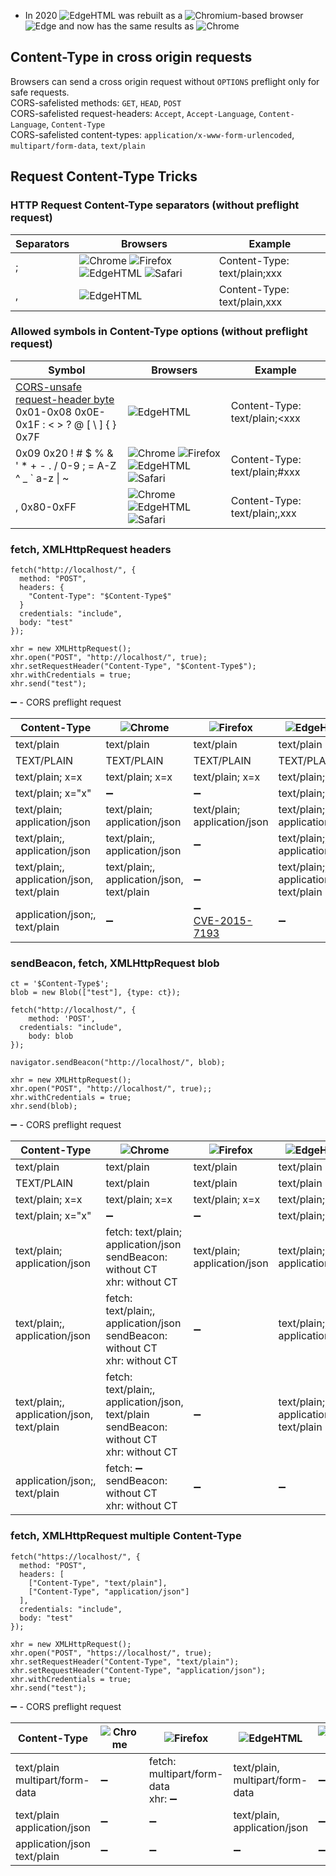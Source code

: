 * In 2020 ![EdgeHTML](https://black.fan/bl/edgehtml) was rebuilt as a ![Chromium](https://black.fan/bl/chromium)-based browser ![Edge](https://black.fan/bl/edge) and now has the same results as ![Chrome](https://black.fan/bl/chrome)

## Content-Type in cross origin requests

Browsers can send a cross origin request without `OPTIONS` preflight only for safe requests.  
CORS-safelisted methods: `GET`, `HEAD`, `POST`  
CORS-safelisted request-headers: `Accept`, `Accept-Language`, `Content-Language`, `Content-Type`  
CORS-safelisted content-types: `application/x-www-form-urlencoded`, `multipart/form-data`, `text/plain`  

## Request Content-Type Tricks

### HTTP Request Content-Type separators (without preflight request)

| Separators | Browsers | Example  |
|------------|----------|----------|
| ;          | ![Chrome](https://black.fan/bl/chrome) ![Firefox](https://black.fan/bl/firefox) ![EdgeHTML](https://black.fan/bl/edgehtml) ![Safari](https://black.fan/bl/safari) | Content-Type: text/plain;xxx |
| ,          | ![EdgeHTML](https://black.fan/bl/edgehtml) | Content-Type: text/plain,xxx |

### Allowed symbols in Content-Type options (without preflight request)

| Symbol     | Browsers | Example  |
|------------|----------|----------|
| [CORS-unsafe request-header byte](https://fetch.spec.whatwg.org/#cors-unsafe-request-header-byte)<br>0x01-0x08 0x0E-0x1F : < > ? @ [ \ ] { } 0x7F | ![EdgeHTML](https://black.fan/bl/edgehtml) | Content-Type: text/plain;&lt;xxx |
| 0x09 0x20 ! # $ % & ' * + - . / 0-9 ; = A-Z ^ _ \` a-z \| ~ | ![Chrome](https://black.fan/bl/chrome) ![Firefox](https://black.fan/bl/firefox) ![EdgeHTML](https://black.fan/bl/edgehtml) ![Safari](https://black.fan/bl/safari) | Content-Type: text/plain;#xxx |
| , 0x80-0xFF | ![Chrome](https://black.fan/bl/chrome) ![EdgeHTML](https://black.fan/bl/edgehtml) ![Safari](https://black.fan/bl/safari) | Content-Type: text/plain;,xxx |

### fetch, XMLHttpRequest headers

```
fetch("http://localhost/", {
  method: "POST", 
  headers: {
    "Content-Type": "$Content-Type$"
  }
  credentials: "include",
  body: "test"
});
```

```
xhr = new XMLHttpRequest();
xhr.open("POST", "http://localhost/", true);
xhr.setRequestHeader("Content-Type", "$Content-Type$");
xhr.withCredentials = true;
xhr.send("test");
```

:heavy_minus_sign: - CORS preflight request

| Content-Type | ![Chrome](https://black.fan/bl/chrome) | ![Firefox](https://black.fan/bl/firefox) | ![EdgeHTML](https://black.fan/bl/edgehtml) | ![Safari](https://black.fan/bl/safari) |
|--------------|----------------------------------------|------------------------------------------|--------------------------------------------|----------------------------------------|
| text/plain | text/plain | text/plain | text/plain | text/plain |
| TEXT/PLAIN | TEXT/PLAIN | TEXT/PLAIN | TEXT/PLAIN | TEXT/PLAIN |
| text/plain; x=x | text/plain; x=x | text/plain; x=x | text/plain; x=x | text/plain; x=x |
| text/plain; x="x" | :heavy_minus_sign: | :heavy_minus_sign: | text/plain; x="x" | :heavy_minus_sign: |
| text/plain; application/json | text/plain; application/json | text/plain; application/json | text/plain; application/json | text/plain; application/json |
| text/plain;, application/json | text/plain;, application/json | :heavy_minus_sign: | text/plain;, application/json | text/plain;, application/json |
| text/plain;, application/json, text/plain | text/plain;, application/json, text/plain | :heavy_minus_sign: | text/plain;, application/json, text/plain | text/plain;, application/json, text/plain |
| application/json;, text/plain | :heavy_minus_sign: | :heavy_minus_sign:<br>[CVE-2015-7193](https://www.mozilla.org/en-US/security/advisories/mfsa2015-127/) | :heavy_minus_sign: | :heavy_minus_sign: |

### sendBeacon, fetch, XMLHttpRequest blob

```
ct = '$Content-Type$';
blob = new Blob(["test"], {type: ct});

fetch("http://localhost/", { 
	method: 'POST', 
  credentials: "include",
	body: blob 
});

navigator.sendBeacon("http://localhost/", blob);

xhr = new XMLHttpRequest();
xhr.open("POST", "http://localhost/", true);;
xhr.withCredentials = true;
xhr.send(blob);
```

:heavy_minus_sign: - CORS preflight request

| Content-Type | ![Chrome](https://black.fan/bl/chrome) | ![Firefox](https://black.fan/bl/firefox) | ![EdgeHTML](https://black.fan/bl/edgehtml) | ![Safari](https://black.fan/bl/safari) |
|--------------|----------------------------------------|------------------------------------------|--------------------------------------------|----------------------------------------|
| text/plain | text/plain | text/plain | text/plain | text/plain |
| TEXT/PLAIN | text/plain | text/plain | text/plain | text/plain |
| text/plain; x=x | text/plain; x=x | text/plain; x=x | text/plain; x=x | text/plain; x=x |
| text/plain; x="x" | :heavy_minus_sign: | :heavy_minus_sign: | text/plain; x="x" | :heavy_minus_sign: |
| text/plain; application/json | fetch: text/plain; application/json<br>sendBeacon: without CT<br>xhr: without CT | text/plain; application/json | text/plain; application/json | text/plain; application/json |
| text/plain;, application/json | fetch: text/plain;, application/json<br>sendBeacon: without CT<br>xhr: without CT | :heavy_minus_sign: | text/plain;, application/json | text/plain;, application/json |
| text/plain;, application/json, text/plain | fetch: text/plain;, application/json, text/plain<br>sendBeacon: without CT<br>xhr: without CT | :heavy_minus_sign: | text/plain;, application/json, text/plain | text/plain;, application/json, text/plain |
| application/json;, text/plain | fetch: :heavy_minus_sign:<br>sendBeacon: without CT<br>xhr: without CT | :heavy_minus_sign: | :heavy_minus_sign: | :heavy_minus_sign: |

### fetch, XMLHttpRequest multiple Content-Type

```
fetch("https://localhost/", {
  method: "POST",
  headers: [
    ["Content-Type", "text/plain"],
    ["Content-Type", "application/json"]
  ],
  credentials: "include",
  body: "test"
});
```

```
xhr = new XMLHttpRequest();
xhr.open("POST", "https://localhost/", true);
xhr.setRequestHeader("Content-Type", "text/plain");
xhr.setRequestHeader("Content-Type", "application/json");
xhr.withCredentials = true;
xhr.send("test");
```

:heavy_minus_sign: - CORS preflight request

| Content-Type                      | ![Chrome](https://black.fan/bl/chrome) | ![Firefox](https://black.fan/bl/firefox) | ![EdgeHTML](https://black.fan/bl/edgehtml) | ![Safari](https://black.fan/bl/safari) |
|-----------------------------------|----------------------------------------|------------------------------------------|--------------------------------------------|----------------------------------------|
| text/plain<br>multipart/form-data | :heavy_minus_sign: | fetch: multipart/form-data<br>xhr: :heavy_minus_sign: | text/plain, multipart/form-data | :heavy_minus_sign: |
| text/plain<br>application/json    | :heavy_minus_sign: | :heavy_minus_sign:                                    | text/plain, application/json    | :heavy_minus_sign: |
| application/json<br>text/plain    | :heavy_minus_sign: | :heavy_minus_sign:                                    | :heavy_minus_sign:              | :heavy_minus_sign: |